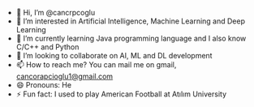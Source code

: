 - 👋 Hi, I’m @cancrpcoglu
- 👀 I’m interested in Artificial Intelligence, Machine Learning and Deep Learning
- 🌱 I’m currently learning Java programming language and I also know C/C++ and Python
- 💞️ I’m looking to collaborate on AI, ML and DL development
- 📫 How to reach me? You can mail me on gmail, cancorapcioglu1@gmail.com
- 😄 Pronouns: He
- ⚡ Fun fact: I used to play American Football at Atılım University

<!---
cancrpcoglu/cancrpcoglu is a ✨ special ✨ repository because its `README.md` (this file) appears on your GitHub profile.
You can click the Preview link to take a look at your changes.
--->
